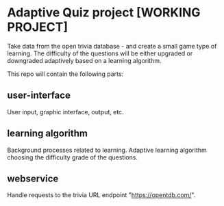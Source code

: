 # Adaptive Quiz project [WORKING PROJECT]

Take data from the open trivia database - and create a small game type of learning.
The difficulty of the questions will be either upgraded or downgraded adaptively based on a learning algorithm.

This repo will contain the following parts:

## user-interface
User input, graphic interface, output, etc.  

## learning algorithm
Background processes related to learning. Adaptive learning algorithm choosing the difficulty grade of the questions. 

## webservice
Handle requests to the trivia URL endpoint "https://opentdb.com/". 


